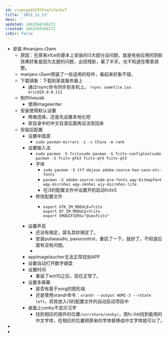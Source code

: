 ```yaml
---
id: xrymsgob529lhvq7u7wcko7
title: '2021_11_13'
desc: ''
updated: 1662566166172
created: 1662566166172
isDir: false
---
```

- 安装 #manjaro-i3wm
	- 原因：在原来xfce的基本上安装的i3大部分没问题，就是有些应用的阴影效果好象是因为主题的问题，出现残影，看了半天，也不知道在哪里调整。
	- manjaro-i3wm预装了一些适用的软件，看起来好象不错。
	- 下载镜象：下载到家底服务器上
		- 通过rsync命令同步到本机上。
		  `rsync somefile.iso eric@10.0.0.111 `
	- 制作liveusb
		- 使用imagewriter
	- 安装使用默认设置
		- 两难选择，还是先设置本地化吧
		- 家目录中的中文目录后面再设法改回来
	- 安装后配置
		- 设置中国源
			- `sudo pacman-mirrors -i -c China -m rank`
		- 设置输入法
			- `sudo pacman -S fcitxsudo pacman -S fcitx-configtoolsudo pacman -S fcitx-gtk3 fcitx-qt4 fcitx-qt5`
			- 字体
				- `sudo pacman -S ttf-dejavu adobe-source-han-sans-otc-fonts `
				- `pacman -S adobe-source-code-pro-fonts wqy-bitmapfont wqy-microhei wqy-zenhei wjy-microhei-lite`
				- 在i3的配置文件中设置开机启动fcitx5
			- 修改配置文件
				- ```
				  export GTK_IM_MODULE=fcitx
				  export QT_IM_MODULE=fcitx
				  export XMODIFIERS="@im=fcitx"
				  ```
		- 设置声音
			- 还没有搞定，莫名其妙搞定了。
			- 安装pulseaudio, pavucontrol，重启了一下，就好了。不知道后面有没有问题。
			-
		- appimagelaucher无法正常找到APP
		- 设置自动打开数字键盘
		- 设置时间
			- 重装了win10之后，现在正常了。
		- 设置多屏幕
			- 是否有基于xorg的图形端
			- 还是使用xrandr命令：`xrandr --output HDMI-3 --rotate left`，将其放入i3的配置文件的自动启动项目中
		- 桌面上conky不显示汉字
			- 找到相应的插件的位置`/usr/share/conky/`，用fc-list找到能用的中文字体，在相应的位置把原来的字体替换成中文字体就可以了。
-
-